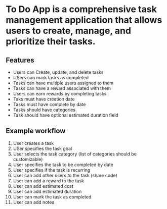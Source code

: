 # To Do App is a comprehensive task management application that allows users to create, manage, and prioritize their tasks.

## Features

- Users can Create, update, and delete tasks
- USers can mark tasks as completed
- Tasks can have multiple users assigned to them
- Tasks can have a reward associated with them
- Users can earn rewards by completing tasks
- Taks must have creation date
- Tasks must have complete by date
- Tasks should have categories
- Task should have optional estimated duration field

## Example workflow

1. User creates a task
2. USer specifies the task goal
3. User selects the task category (list of categories should be customizable)
4. User specifies the task to be completed by date
6. User specifies if the task is recurring
7. User can add other users to the task (share code)
8. User can add a reward to the task
9. User can add estimated cost
10. User can add estimated duration
11. User can mark the task as completed
12. User can add notes

